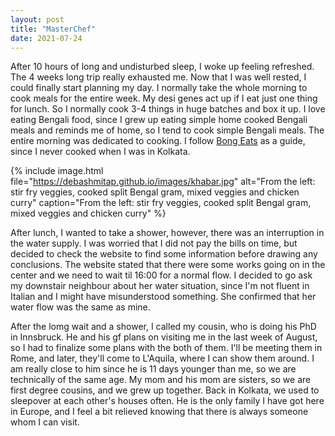 ```yaml
---
layout: post
title: "MasterChef"
date: 2021-07-24
---
```


After 10 hours of long and undisturbed sleep, I woke up feeling refreshed. The 4 weeks long trip really exhausted me. Now that I was well rested, I could finally start planning my day. I normally take the whole morning to cook meals for the entire week. My desi genes act up if I eat just one thing for lunch. So I normally cook 3-4 things in huge batches and box it up. I love eating Bengali food, since I grew up eating simple home cooked Bengali meals and reminds me of home, so I tend to cook simple Bengali meals. The entire morning was dedicated to cooking. I follow <a href="https://www.bongeats.com">Bong Eats</a> as a guide, since I never cooked when I was in Kolkata. 

{% 
include image.html 
file="https://debashmitap.github.io/images/khabar.jpg" 
alt="From the left: stir fry veggies, cooked split Bengal gram, mixed veggies and chicken curry" 
caption="From the left: stir fry veggies, cooked split Bengal gram, mixed veggies and chicken curry" 
%}

After lunch, I wanted to take a shower, however, there was an interruption in the water supply. I was worried that I did not pay the bills on time, but decided to check the website to find some information before drawing any conclusions. The website stated that there were some works going on in the center and we need to wait til 16:00 for a normal flow. I decided to go ask my downstair neighbour about her water situation, since I'm not fluent in Italian and I might have misunderstood something. She confirmed that her water flow was the same as mine. 

After the lomg wait and a shower, I called my cousin, who is doing his PhD in Innsbruck. He and his gf plans on visiting me in the last week of August, so I had to finalize some plans with the both of them. I'll be meeting them in Rome, and later, they'll come to L'Aquila, where I can show them around. I am really close to him since he is 11 days younger than me, so we are technically of the same age. My mom and his mom are sisters, so we are first degree cousins, and we grew up together. Back in Kolkata, we used to sleepover at each other's houses often. He is the only family I have got here in Europe, and I feel a bit relieved knowing that there is always someone whom I can visit. 

